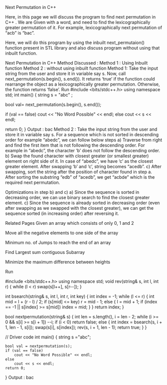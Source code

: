 Next Permutation in C++
 

Here, in this page we will discuss the program to find next permutation in C++ . We are Given with a word, and need to find the lexicographically greater permutation of it. For example, lexicographically next permutation of “acb” is “bac”.

Here, we will do this program by using the inbuilt next_permutaion() function present in STL library and also discuss program without using that inbuilt function.

Next Permutation in C++
Method Discussed :
Method 1 : Using Inbuilt function
Method 2 : without using inbuilt function
Method 1:
Take the input string from the user and store it in variable say s.
Now, call next_permutation(s.begin(), s.end()). It returns ‘true’ if the function could rearrange the object as a lexicographically greater permutation. Otherwise, the function returns ‘false’.
Run
#include <bits/stdc++.h>
using namespace std;
int main()
{
  string s = "abc" ;

  bool val= next_permutation(s.begin(), s.end());

  if (val == false)
   cout << "No Word Possible" << endl;
  else
   cout << s << endl;

  return 0;
}
Output :
bac
Method 2 :
Take the input string from the user and store it in variable say s.
For a sequence which is not sorted in descending order for example “abedc”, we can follow below steps
a) Traverse from right and find the first item that is not following the descending order. For example in “abedc”, the character ‘b’ does not follow the descending order.
b) Swap the found character with closest greater (or smallest greater) element on right side of it. In case of “abedc”, we have ‘c’ as the closest greater element. After swapping ‘b’ and ‘c’, string becomes “acedb”.
c) After swapping, sort the string after the position of character found in step a. After sorting the substring “edb” of “acedb”, we get “acbde” which is the required next permutation.

Optimizations in step b) and c)
a) Since the sequence is sorted in decreasing order, we can use binary search to find the closest greater element.
c) Since the sequence is already sorted in decreasing order (even after swapping as we swapped with the closest greater), we can get the sequence sorted (in increasing order) after reversing it.

Related Pages
Given an array which consists of only 0, 1 and 2

Move all the negative elements to one side of the array

Minimum no. of Jumps to reach the end of an array 

Find Largest sum contiguous Subarray

Minimize the maximum difference between heights 

Run

#include <bits/stdc++.h>
using namespace std;
void rev(string& s, int l, int r)
{
  while (l < r)
    swap(s[l++], s[r--]);
}

int bsearch(string& s, int l, int r, int key)
{
    int index = -1;
    while (l <= r) {
       int mid = l + (r - l) / 2;
         if (s[mid] <= key) 
             r = mid - 1;
         else {
             l = mid + 1;
             if (index == -1 || s[index] >= s[mid])
                index = mid;
         }
    }
    return index;
}

bool nextpermutation(string& s)
{
    int len = s.length(), i = len - 2;
    while (i >= 0 && s[i] >= s[i + 1])
      --i;
      if (i < 0)
         return false;
      else {
         int index = bsearch(s, i + 1, len - 1, s[i]);
         swap(s[i], s[index]);
         rev(s, i + 1, len - 1);
         return true;
       }
}

// Driver code
int main()
{
   string s ="abc";
 
    bool val = nextpermutation(s);
    if (val == false)
        cout << "No Word Possible" << endl;
    else
        cout << s << endl;
    return 0;
}
Output :
bac
